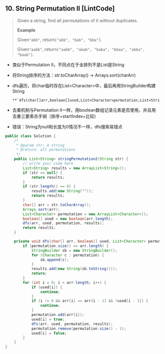 ## 10. String Permutation II \[LintCode\]

> Given a string, find all permutations of it without duplicates.
>
> **Example**
>
> Given`"abb"`, return`["abb", "bab", "bba"]`.
>
> Given`"aabb"`, return`["aabb", "abab", "baba", "bbaa", "abba", "baab"]`.

* 类似于Permutation II，不同点在于全排列不是List是String

* 将String排序的方法：str.toCharArray\(\) → Arrays.sort\(charArr\)

* dfs遍历，将char临时存在List&lt;Character&gt;中，最后再用StringBuilder构建String

      **`dfs(char[]arr,boolean[]used,List<Character>permutation,List<String>results)`**

* 去重机制与Permutation II一样，用boolean数组记录元素是否使用，并且用去重三要素杀手锏（排序+startIndex+比较）

* 错误：String为null和长度为0情况不一样，dfs搜索易错点

```java
public class Solution {
    /*
     * @param str: A string
     * @return: all permutations
     */
    public List<String> stringPermutation2(String str) {
        // write your code here
        List<String> results = new ArrayList<String>();
        if (str == null) {
            return results;
        }
        if (str.length() == 0) {
            results.add(new String(""));
            return results;
        }
        char[] arr = str.toCharArray();
        Arrays.sort(arr);
        List<Character> permutation = new ArrayList<Character>();
        boolean[] used = new boolean[arr.length];
        dfs(arr, used, permutation, results);
        return results;
    }

    private void dfs(char[] arr, boolean[] used, List<Character> permutation, List<String> results) {
        if (permutation.size() == arr.length) {
            StringBuilder sb = new StringBuilder();
            for (Character c : permutation) {
                sb.append(c);
            }
            results.add(new String(sb.toString()));
            return;
        }
        for (int i = 0; i < arr.length; i++) {
            if (used[i]) {
                continue;
            }
            if (i != 0 && arr[i] == arr[i - 1] && !used[i - 1]) {
                continue;
            }
            permutation.add(arr[i]);
            used[i] = true;
            dfs(arr, used, permutation, results);
            permutation.remove(permutation.size() - 1);
            used[i] = false;
        }
    }
}
```



